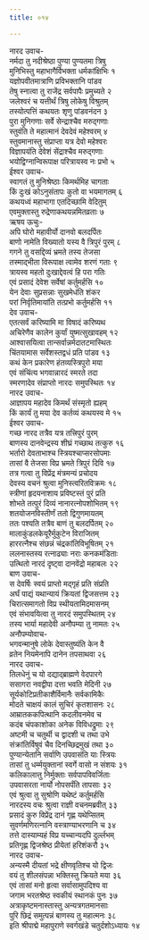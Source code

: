 ```yaml
---
title: ०१४

---
```

नारद उवाच-  
नर्मदा तु नदीश्रेष्ठा पुण्या पुण्यतमा त्रिषु  
मुनिभिस्तु महाभागैर्विभक्ता धर्मकांक्षिभिः १  
यज्ञोपवीतमात्राणि प्रविभक्तानि पांडव  
तेषु स्नात्वा तु राजेंद्र सर्वपापैः प्रमुच्यते २  
जलेश्वरं च यत्तीर्थं त्रिषु लोकेषु विश्रुतम्  
तस्योत्पत्तिं कथयतः शृणु पांडवनंदन ३  
पुरा मुनिगणाः सर्वे सेन्द्राश्चैव मरुद्गणाः  
स्तुवंति ते महात्मानं देवदेवं महेश्वरम् ४  
स्तुवमानास्तु संप्राप्ता यत्र देवो महेश्वरः  
विज्ञापयंति देवेशं सेंद्राश्चैव मरुद्गणाः  
भयोद्विग्नान्विरूपाक्ष परित्रायस्व नः प्रभो ५  
ईश्वर उवाच-  
स्वागतं तु मुनिश्रेष्ठाः किमर्थमिह चागताः  
किं दुःखं कोऽनुसंतापः कुतो वा भयमागतम् ६  
कथयध्वं महाभागा एतदिच्छामि वेदितुम्  
एवमुक्तास्तु रुद्रेणाकथयन्नमितव्रताः ७  
ऋषय ऊचुः-  
अपि घोरो महावीर्यो दानवो बलदर्पितः  
बाणो नामेति विख्यातो यस्य वै त्रिपुरं पुरम् ८  
गगने तु वसद्दिव्यं भ्रमते तस्य तेजसा  
तस्माद्भीता विरूपाक्ष त्वामेव शरणं गताः ९  
त्रायस्व महतो दुःखाद्देवत्वं हि परा गतिः  
एवं प्रसादं देवेश सर्वेषां कर्तुमर्हसि १०  
येन देवाः सुप्रसन्नाः सुखमेधंति शंकर  
परां निर्वृतिमायांति तत्प्रभो कर्तुमर्हसि ११  
देव उवाच-  
एतत्सर्वं करिष्यामि मा विषादं करिष्यथ  
अचिरेणैव कालेन कुर्यां युष्मत्सुखावहम् १२  
आश्वासयित्वा तान्सर्वान्नर्मदातटमास्थितः  
चिंतयामास सर्वेशस्तद्वधं प्रति पांडव १३  
कथं केन प्रकारेण हंतव्यस्त्रिपुरो मया  
एवं संचिंत्य भगवान्नारदं स्मरते तदा  
स्मरणादेव संप्राप्तो नारदः समुपस्थितः १४  
नारद उवाच-  
आज्ञापय महादेव किमर्थं संस्मृतो ह्यहम्  
किं कार्यं तु मया देव कर्तव्यं कथयस्व मे १५  
ईश्वर उवाच-  
गच्छ नारद तत्रैव यत्र तत्त्रिपुरं पुरम्  
बाणस्य दानवेन्द्रस्य शीघ्रं गच्छाथ तत्कुरु १६  
भर्तारो देवताभाश्च स्त्रियश्चाप्सरसोपमाः  
तासां वै तेजसा विप्र भ्रमते त्रिपुरं दिवि १७  
तत्र गत्वा तु विप्रेंद्र मंत्रमन्यं प्रचोदय  
देवस्य वचनं श्रुत्वा मुनिस्त्वरितविक्रमः १८  
स्त्रीणां हृदयनाशाय प्रविष्टस्तं पुरं प्रति  
शोभते तत्पुरं दिव्यं नानारत्नोपशोभितम् १९  
शतयोजनविस्तीर्णं ततो द्विगुणमायतम्  
ततः पश्यति तत्रैव बाणं तु बलदर्पितम् २०  
मालाकुंडलकेयूरैर्मुकुटेन विराजितम्  
हाररत्नैश्च संछन्नं चंद्रकांतिविभूषितम् २१  
ललनास्तस्य रत्नाढ्याः नराः कनकमंडिताः  
उत्थितो नारदं दृष्ट्वा दानवेंद्रो महाबलः २२  
बाण उवाच-  
स देवर्षिः स्वयं प्राप्तो मद्गृहं प्रति संप्रति  
अर्घं पाद्यं यथान्यायं क्रियतां द्विजसत्तम २३  
चिरात्समागतो विप्र स्थीयतामिदमासनम्  
एवं संभावयित्वा तु नारदं समुपस्थितम् २४  
तस्य भार्या महादेवी अनौपम्या तु नामतः २५  
अनौपम्योवाच-  
भगवन्मानुषे लोके देवास्तुष्यंति केन वै  
व्रतेन नियमेनापि दानेन तपसाथवा २६  
नारद उवाच-  
तिलधेनुं च यो दद्याद्ब्राह्मणे वेदपारगे  
ससागरा नवद्वीपा दत्ता भवति मेदिनी २७  
सूर्यकोटिप्रतीकाशैर्विमानैः सर्वकामिकैः  
मोदते चाक्षयं कालं सुचिरं कृतशासनः २८  
आम्रातककपित्थानि कदलीवनमेव च  
कदंब चंपकाशोका अनेक विविधद्रुमाः २९  
अष्टमी च चतुर्थी च द्वादशी च तथा उभे  
संक्रांतिर्विषुवं चैव दिनच्छिद्रमुखं तथा ३०  
पुण्यान्येतानि सर्वाणि उपवासंति याः स्त्रियः  
तासां तु धर्म्मयुक्तानां स्वर्गे वासो न संशयः ३१  
कलिकालात्तु निर्मुक्ताः सर्वपापविवर्जिताः  
उपवासरता नार्यो नोपसर्पंति तापसाः ३२  
एवं श्रुत्वा तु सुश्रोणि यथेष्टं कर्तुमर्हसि  
नारदस्य वचः श्रुत्वा राज्ञी वचनमब्रवीत् ३३  
प्रसादं कुरु विप्रेंद्र दानं गृह्ण यथेप्सितम्  
सुवर्णमणिरत्नानि वस्त्राण्याभरणानि च ३४  
तत्ते दास्याम्यहं विप्र यच्चान्यदपि दुर्ल्लभम्  
प्रतिगृह्ण द्विजश्रेष्ठ प्रीयेतां हरिशंकरौ ३५  
नारद उवाच-  
अन्यस्मै दीयतां भद्रे क्षीणवृतिश्च यो द्विजः  
वयं तु शीलसंपन्ना भक्तिस्तु क्रियते मया ३६  
एवं तासां मनो हृत्वा सर्वासामुपदिश्य वा  
जगाम भरतश्रेष्ठ स्वकीयं स्थानकं पुनः ३७  
अत्राकृष्टमनास्तास्तु अन्यत्रगतमानसाः  
पुरि छिद्रं समुत्पन्नं बाणस्य तु महात्मनः ३८  
इति श्रीपाद्मे महापुराणे स्वर्गखंडे चतुर्दशोऽध्यायः १४